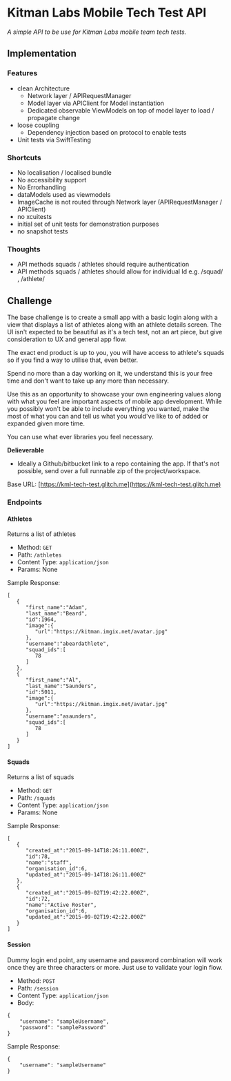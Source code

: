 # Kitman Labs Mobile Tech Test API



_A simple API to be use for Kitman Labs mobile team tech tests._

## Implementation
### Features
- clean Architecture
    - Network layer / APIRequestManager
    - Model layer via APIClient for Model instantiation
    - Dedicated observable ViewModels on top of model layer to load / propagate change
- loose coupling
    - Dependency injection based on protocol to enable tests
- Unit tests via SwiftTesting     

### Shortcuts
- No localisation / localised bundle
- No accessibility support
- No Errorhandling
- dataModels used as viewmodels
- ImageCache is not routed through Network layer (APIRequestManager / APIClient)
- no xcuitests
- initial set of unit tests for demonstration purposes
- no snapshot tests

### Thoughts
- API methods squads / athletes should require authentication
- API methods squads / athletes should allow for individual Id e.g. /squad/<id> , /athlete/<id>



## Challenge

The base challenge is to create a small app with a basic login along with a view that displays a list of athletes along with an athlete details screen. The UI isn't expected to be beautiful as it's a tech test, not an art piece, but give consideration to UX and general app flow.

The exact end product is up to you, you will have access to athlete's squads so if you find a way to utilise that, even better.

Spend no more than a day working on it, we understand this is your free time and don't want to take up any more than necessary.

Use this as an opportunity to showcase your own engineering values along with what you feel are important aspects of mobile app development. While you possibly won't be able to include everything you wanted, make the most of what you can and tell us what you would've like to of added or expanded given more time. 

You can use what ever libraries you feel necessary.

**Delieverable**

* Ideally a Github/bitbucket link to a repo containing the app. If that's not possible, send over a full runnable zip of the project/workspace.

Base URL:  [https://kml-tech-test.glitch.me](https://kml-tech-test.glitch.me)

### Endpoints

#### Athletes

Returns a list of athletes

* Method:       `GET`
* Path:         `/athletes`
* Content Type: `application/json`
* Params:        None

Sample Response: 
``` 
[
   {
      "first_name":"Adam",
      "last_name":"Beard",
      "id":1964,
      "image":{
         "url":"https://kitman.imgix.net/avatar.jpg"
      },
      "username":"abeardathlete",
      "squad_ids":[
         78
      ]
   },
   {
      "first_name":"Al",
      "last_name":"Saunders",
      "id":5011,
      "image":{
         "url":"https://kitman.imgix.net/avatar.jpg"
      },
      "username":"asaunders",
      "squad_ids":[
         78
      ]
   }
]
```

#### Squads

Returns a list of squads

* Method:       `GET`
* Path:         `/squads`
* Content Type: `application/json`
* Params:        None

Sample Response: 
``` 
[
   {
      "created_at":"2015-09-14T18:26:11.000Z",
      "id":78,
      "name":"staff",
      "organisation_id":6,
      "updated_at":"2015-09-14T18:26:11.000Z"
   },
   {
      "created_at":"2015-09-02T19:42:22.000Z",
      "id":72,
      "name":"Active Roster",
      "organisation_id":6,
      "updated_at":"2015-09-02T19:42:22.000Z"
   }
]
```
#### Session

Dummy login end point, any username and password combination will work once they are three characters or more. Just use to validate your login flow.

* Method:       `POST`
* Path:         `/session`
* Content Type: `application/json`
* Body:        
```
{
    "username": "sampleUsername",
    "password": "samplePassword"
}
```

Sample Response: 
```
{
    "username": "sampleUsername"
}
```
